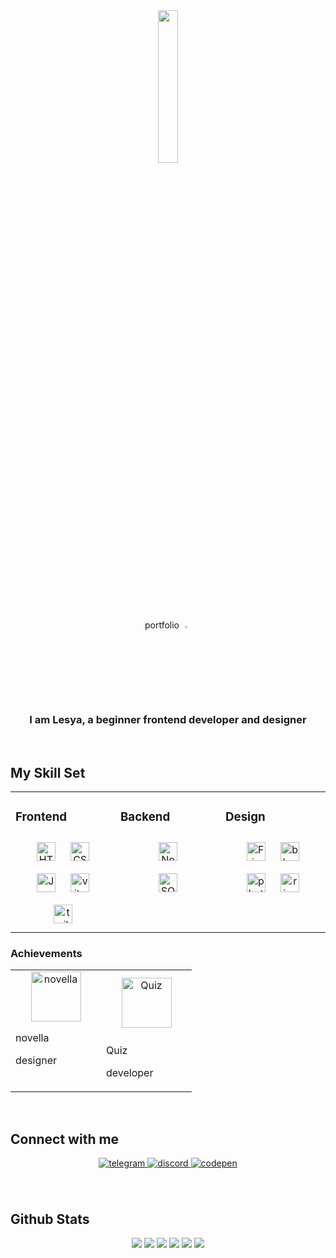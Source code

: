 <div align="center">
<a href = "https://lesyalys.github.io/portfolio.io/"><img src="https://opis-cdn.tinkoffjournal.ru/mercury/18-cats-mem.0rdvn3uwtipw..gif" align="center" style="width: 25%" /></a>
</div> 
<div align="center">
  portfolio <img src ="https://github.com/user-attachments/assets/6021b943-c7fa-438f-b026-eb72f49c9e0b" style="width: 3%">
</div>


### <div align="center">I am Lesya, a beginner frontend developer and designer</div>  
  

<br/>  


## My Skill Set  
<table><tr><td valign="top" width="33%">


### Frontend  
<div align="center" justify-content="center" display ="flex">  
<a href="https://en.wikipedia.org/wiki/HTML5" target="_blank"><img style="margin: 10px" src="https://github.com/user-attachments/assets/2abab487-73ea-44d0-83ac-25e09106ea98" alt="HTML5" height="30" /></a>  
<a href="https://www.w3schools.com/css/" target="_blank"><img style="margin: 10px" src="https://github.com/user-attachments/assets/f4e0591c-7337-447e-96d5-567d540b35fc" alt="CSS3" height="30" /></a>
<a href="https://www.javascript.com/" target="_blank"><img style="margin: 10px" src="https://github.com/user-attachments/assets/1343bd25-137f-4b01-9145-e1e05424025d" alt="JavaScript" height="30" /></a>  
<a href="https://vite.dev/" target="_blank"><img style="margin: 10px" src="https://github.com/user-attachments/assets/6a6add9e-3399-49fb-bca8-718e14aabaa8" alt="vite" height="30" /></a>
<a href="https://tailwindcss.com/" target="_blank"><img style="margin: 10px" src="https://github.com/user-attachments/assets/c288615a-72ba-41f4-8141-7ad7cdf9f9c2" alt="tailwindcss" height="30" /></a>   
</div>
</td><td valign="top" width="33%">



### Backend  
<div align="center" justify-content="center" display ="flex">  
<a href="https://nodejs.org/" target="_blank"><img style="margin: 10px" src="https://github.com/user-attachments/assets/cdf96f22-1bf8-4c74-9537-c197df9bb9bd" alt="Node.js" height="30" /></a> 
<div align="center">  
<a href="https://www.microsoft.com/en-ca/sql-server" target="_blank"><img style="margin: 10px" src="https://github.com/user-attachments/assets/acbd9565-09ac-4f7e-ac71-223d59f42fa4" alt="SQL Server" height="30" /></a>  
</div>

</td><td valign="top" width="33%">


### Design  
<div align="center">  
<a href="https://www.figma.com/" target="_blank"><img style="margin: 10px" src="https://img.shields.io/badge/figma-%23F24E1E.svg?style=for-the-badge&logo=figma&logoColor=white" alt="Figma" height="30" /></a>  
<a href="https://www.blender.org/" target="_blank"><img style="margin: 10px" src="https://img.shields.io/badge/blender-%2331A8FF.svg?style=for-the-badge&logo=blender" alt="blender" height="30" /></a>  
<a href="https://img.shields.io/badge/adobe%20photoshop-%2331A8FF.svg?style=for-the-badge&logo=adobe%20photoshop" target="_blank"><img style="margin: 10px" src="https://img.shields.io/badge/photoshop-%2331A8FF.svg?style=for-the-badge&logo=photoshop" alt="photoshop" height="30" /></a> 
<a href="https://rive.app/" target="_blank"><img style="margin: 10px" src="https://img.shields.io/badge/rive-%1D1D1D.svg?style=for-the-badge&logo=rive" alt="rive" height="30" /></a> 
</div>

</td></tr></table> 

### Achievements
<table><tr><td valign="top" width="40%">
<div align="center" justify-content="center" display ="flex">  
<a href ="https://lesyalys.github.io/novella.io/"><img src="https://github.com/user-attachments/assets/0a83374a-80d2-4823-a323-7f9b9f220427" alt="novella" height="80" /></a> 
</div>
  <p>novella</p> <p>designer</p>
  </td><td valign="top" width="40%">
    
  <div align="center" justify-content="center" display ="flex">  
<a href="https://lesyalys.github.io/computerQuiz.io/" target="_blank"><img style="margin: 10px" src="https://github.com/user-attachments/assets/7e337fca-15b2-4973-b68e-5bb3540ef674" alt="Quiz" height="80" /></a> 
</div>
  <p>Quiz</p> <p>developer</p>
</tr></table>
<br/>



## Connect with me  
<div align="center">
<a href="https://t.me/Shadowtav" target="_blank">
<img src=https://img.shields.io/badge/telegram-%23131417.svg?&style=for-the-badge&logo=telegram alt=telegram style="margin-bottom: 5px;" />
</a>  
<a href="" target="_blank">
<img src=https://img.shields.io/badge/discord-%23131417.svg?style=for-the-badge&logo=discord alt=discord style="margin-bottom: 5px;" />
</a> 
<a href="https://codepen.com/Lesyalys" target="_blank">
<img src=https://img.shields.io/badge/codepen-%23131417.svg?&style=for-the-badge&logo=codepen alt=codepen style="margin-bottom: 5px;" />
</a> 
</div>  
  
<br/>   
  
<br/>  


## Github Stats  
  <div align="center">
      <img src = "https://github.com/user-attachments/assets/bd7b0e82-198c-4ab6-b7ca-800fd7169fb9">
      <img src="http://github-profile-summary-cards.vercel.app/api/cards/profile-details?username=Lesyalys&theme=nord_dark">
      <img src="http://github-profile-summary-cards.vercel.app/api/cards/repos-per-language?username=Lesyalys&theme=nord_dark">
      <img src="http://github-profile-summary-cards.vercel.app/api/cards/most-commit-language?username=Lesyalys&theme=nord_dark">
      <img src="http://github-profile-summary-cards.vercel.app/api/cards/stats?username=Lesyalys&theme=nord_dark">
      <img src="http://github-profile-summary-cards.vercel.app/api/cards/productive-time?username=Lesyalys&theme=nord_dark&utcOffset=8">
    </div> 

<br/>  

  

